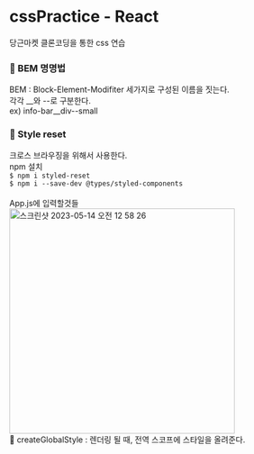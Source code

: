 # cssPractice - React
당근마켓 클론코딩을 통한 css 연습

### 👀 BEM 명명법
BEM : Block-Element-Modifiter 세가지로 구성된 이름을 짓는다.
<br>
각각 __와 --로 구분한다.
<br>
ex) info-bar__div--small

### 👀 Style reset
크로스 브라우징을 위해서 사용한다.
<br>
npm 설치
<br>
`
$ npm i styled-reset
`
<br>
`
$ npm i --save-dev @types/styled-components
`
<br>
<br>
App.js에 입력할것들
<br>
<img width="400" alt="스크린샷 2023-05-14 오전 12 58 26" src="https://github.com/whtnqls124578/cssPractice/assets/100771469/619abecb-7c0f-49d7-87ac-16101f10fcd0">
<br>
🐣 createGlobalStyle : 렌더링 될 때, 전역 스코프에 스타일을 올려준다.
